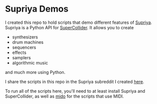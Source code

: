 # Supriya Demos

I created this repo to hold scripts that demo different features of [Supriya](https://github.com/supriya-project/supriya/).  Supriya is a Python API for [SuperCollider](https://supercollider.github.io/).  It allows you to create 
* synthesizers
* drum machines
* sequencers
* effects
* samplers
* algorithmic music

and much more using Python. 

I share the scripts in this repo in the Supriya subreddit I created [here](https://www.reddit.com/r/supriya_python/).

To run all of the scripts here, you'll need to at least install Supriya and SuperCollider, as well as [mido](https://pypi.org/project/mido/) for the scripts that use MIDI.